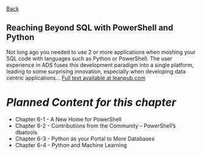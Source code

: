 [Back](../readme.md)

## Reaching Beyond SQL with PowerShell and Python

Not long ago you needed to use 2 or more applications when moshing your SQL code with languages such as Python or PowerShell. The user experience in ADS fuses this development paradigm into a single platform, leading to some surprising innovation, especially when developing data centric applications… [Full text available at leanpub.com](https://leanpub.com/hands-on-ads)

# ***Planned Content for this chapter***

- Chapter 6-1 - A New Home for PowerShell
- Chapter 6-2 - Contributions from the Community – PowerShell’s dbatools
- Chapter 6-3 - Python as your Portal to More Databases
- Chapter 6-4 - Python and Machine Learning

